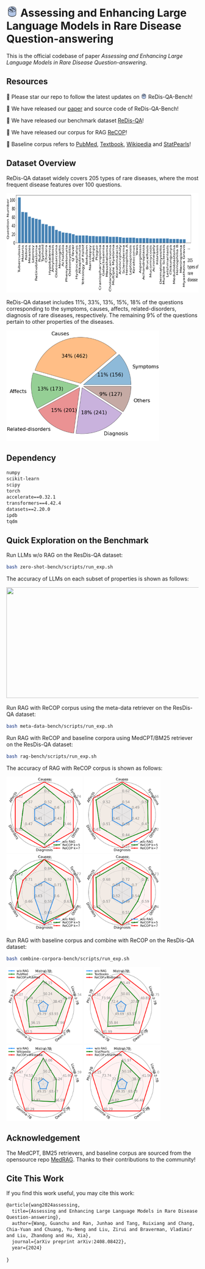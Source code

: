 # <img width="30" height="30" src="./figures/logo.png"> Assessing and Enhancing Large Language Models in Rare Disease Question-answering


This is the official codebase of paper _Assessing and Enhancing Large Language Models in Rare Disease Question-answering_.


## Resources
:star2: Please star our repo to follow the latest updates on <img width="15" height="15" src="./figures/logo.png"> ReDis-QA-Bench!

:mega: We have released our [paper]() and source code of ReDis-QA-Bench!

:orange_book: We have released our benchmark dataset [ReDis-QA](https://huggingface.co/datasets/guan-wang/ReDis-QA)!

:closed_book: We have released our corpus for RAG [ReCOP](https://huggingface.co/datasets/guan-wang/ReCOP)!

:blue_book: Baseline corpus refers to [PubMed](https://huggingface.co/datasets/MedRAG/pubmed), [Textbook](https://huggingface.co/datasets/MedRAG/textbooks), [Wikipedia](https://huggingface.co/datasets/MedRAG/wikipedia) and [StatPearls](https://huggingface.co/datasets/MedRAG/statpearls)!



## Dataset Overview

ReDis-QA dataset widely covers 205 types of rare diseases, where the most frequent disease features over 100 questions.

<img width="900" height="260" src="./figures/disease_freq.png">

ReDis-QA dataset includes 11\%, 33\%, 13\%, 15\%, 18\% of the questions corresponding to the symptoms, causes, affects, related-disorders, diagnosis of rare diseases, respectively. 
The remaining 9\% of the questions pertain to other properties of the diseases.

<img width="400" height="290" src="./figures/theme_ratio.png">


## Dependency
```
numpy
scikit-learn
scipy
torch
accelerate==0.32.1
transformers==4.42.4
datasets==2.20.0
ipdb
tqdm
```

## Quick Exploration on the Benchmark

Run LLMs w/o RAG on the ResDis-QA dataset:
```bash
bash zero-shot-bench/scripts/run_exp.sh
```

The accuracy of LLMs on each subset of properties is shown as follows:

<img width="600" height="290" src="https://github.com/guanchuwang/redis-bench/blob/main/figures/llm_results.png">

Run RAG with ReCOP corpus using the meta-data retriever on the ResDis-QA dataset:
```bash
bash meta-data-bench/scripts/run_exp.sh
```

Run RAG with ReCOP and baseline corpora using MedCPT/BM25 retriever on the ResDis-QA dataset:
```bash
bash rag-bench/scripts/run_exp.sh
```

The accuracy of RAG with ReCOP corpus is shown as follows:

<img width="200" height="200" src="./figures/radar_Mistral-7B-v0.2.png">&nbsp;<img width="200" height="200" src="./figures/radar_Gemma-1.1-7B.png">&nbsp;<img width="200" height="200" src="./figures/radar_Phi-3-7B.png">&nbsp;<img width="200" height="200" src="./figures/radar_Qwen-2-7B.png">

Run RAG with baseline corpus and combine with ReCOP on the ResDis-QA dataset:
```bash
bash combine-corpora-bench/scripts/run_exp.sh
```

<img width="200" height="200" src="./figures/radar_PubMed.png">&nbsp;<img width="200" height="200" src="./figures/radar_Textbooks.png">&nbsp;<img width="200" height="200" src="./figures/radar_Wikipedia.png">&nbsp;<img width="200" height="200" src="./figures/radar_StatPearls.png">

## Acknowledgement

The MedCPT, BM25 retrievers, and baseline corpus are sourced from the opensource repo [MedRAG](https://github.com/Teddy-XiongGZ/MedRAG). 
Thanks to their contributions to the community!

## Cite This Work

If you find this work useful, you may cite this work:

````
@article{wang2024assessing,
  title={Assessing and Enhancing Large Language Models in Rare Disease Question-answering},
  author={Wang, Guanchu and Ran, Junhao and Tang, Ruixiang and Chang, Chia-Yuan and Chuang, Yu-Neng and Liu, Zirui and Braverman, Vladimir and Liu, Zhandong and Hu, Xia},
  journal={arXiv preprint arXiv:2408.08422},
  year={2024}
  
}
````
